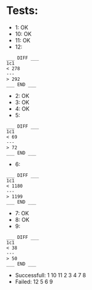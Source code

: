 # Tests:

- 1: OK
- 10: OK
- 11: OK
- 12:

```
___ DIFF ___
1c1
< 278
---
> 292
___ END ___
```

- 2: OK
- 3: OK
- 4: OK
- 5:

```
___ DIFF ___
1c1
< 69
---
> 72
___ END ___
```

- 6:

```
___ DIFF ___
1c1
< 1180
---
> 1199
___ END ___
```

- 7: OK
- 8: OK
- 9:

```
___ DIFF ___
1c1
< 38
---
> 50
___ END ___
```

- Successfull:  1 10 11 2 3 4 7 8
- Failed:  12 5 6 9
